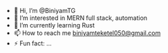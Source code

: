 - 👋 Hi, I’m @BiniyamTG
- 👀 I’m interested in MERN full stack, automation
- 🌱 I’m currently learning Rust 
- 📫 How to reach me biniyamteketel050@gmail.com
- ⚡ Fun fact: ...

<!---
BiniyamTG/BiniyamTG is a ✨ special ✨ repository because its `README.md` (this file) appears on your GitHub profile.
You can click the Preview link to take a look at your changes.
--->
